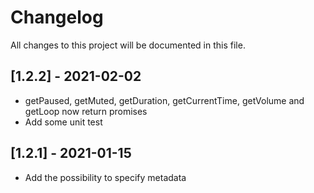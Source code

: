 # Changelog
All changes to this project will be documented in this file.

## [1.2.2] - 2021-02-02
- getPaused, getMuted, getDuration, getCurrentTime, getVolume and getLoop now return promises
- Add some unit test

## [1.2.1] - 2021-01-15
- Add the possibility to specify metadata